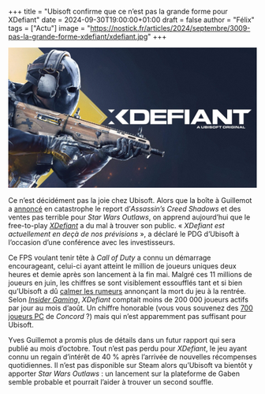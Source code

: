 +++
title = "Ubisoft confirme que ce n’est pas la grande forme pour XDefiant"
date = 2024-09-30T19:00:00+01:00
draft = false
author = "Félix"
tags = ["Actu"]
image = "https://nostick.fr/articles/2024/septembre/3009-pas-la-grande-forme-xdefiant/xdefiant.jpg"
+++

![XDefiant](xdefiant.jpg "") 

Ce n’est décidément pas la joie chez Ubisoft. Alors que la boîte à Guillemot a [annoncé](https://nostickreloaded.substack.com/i/149499247/la-grosse-info-de-la-semaine-comment-ca-va-mal-ubisoft) en catastrophe le report d’*Assassin’s Creed Shadows* et des ventes pas terrible pour *Star Wars Outlaws*, on apprend aujourd’hui que le free-to-play *[XDefiant](https://www.ubisoft.com/fr-fr/game/xdefiant)* a du mal à trouver son public. « *XDefiant est actuellement en deçà de nos prévisions* », a déclaré le PDG d’Ubisoft à l’occasion d’une conférence avec les investisseurs.

Ce FPS voulant tenir tête à *Call of Duty* a connu un démarrage encourageant, celui-ci ayant atteint le million de joueurs uniques deux heures et demie après son lancement à la fin mai. Malgré ces 11 millions de joueurs en juin, les chiffres se sont visiblement essoufflés tant et si bien qu’Ubisoft a dû [calmer les rumeurs](https://nostick.fr/articles/2024/septembre/1809-xdefiant-pas-mort/) annonçant la mort du jeu à la rentrée. Selon *[Insider Gaming](https://insider-gaming.com/xdefiant-fallen-behind-expectations/)*, *XDefiant* comptait moins de 200 000 joueurs actifs par jour au mois d’août. Un chiffre honorable (vous vous souvenez des [700 joueurs PC](https://nostick.fr/articles/2024/aout/2408-concord-se-crashe-au-decollage/) de *Concord* ?) mais qui n’est apparemment pas suffisant pour Ubisoft.

Yves Guillemot a promis plus de détails dans un futur rapport qui sera publié au mois d’octobre. Tout n’est pas perdu pour *XDefiant*, le jeu ayant connu un regain d’intérêt de 40 % après l’arrivée de nouvelles récompenses quotidiennes. Il n’est pas disponible sur Steam alors qu’Ubisoft va bientôt y apporter *Star Wars Outlaws* : un lancement sur la plateforme de Gaben semble probable et pourrait l’aider à trouver un second souffle. 